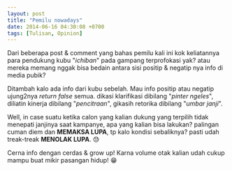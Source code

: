 ```yaml
---
layout: post
title: "Pemilu nowadays"
date: 2014-06-16 04:30:08 +0700
tags: [Tulisan, Opinion]
---
```

Dari beberapa post & comment yang bahas pemilu kali ini kok keliatannya para pendukung kubu "*ichiban*" pada gampang terprofokasi yak? atau mereka memang nggak bisa bedain antara sisi positip & negatip nya info di media pubik?

Ditambah kalo ada info dari kubu sebelah. Mau info positip atau negatip ujung2nya *return false* semua. dikasi klarifikasi dibilang "*pinter ngeles*", diliatin kinerja dibilang "*pencitraan*", gikasih retorika dibilang "*umbar janji*".

Well, in case suatu ketika calon yang kalian dukung yang terpilih tidak menepati janjinya saat kampanye, apa yang kalian bisa lakukan? palingan cuman diem dan **‪‎MEMAKSA LUPA‬**, tp kalo kondisi sebaliknya? pasti udah treak-treak **‪MENOLAK LUPA**. :sweat:

Cerna info dengan cerdas & grow up! Karna volume otak kalian udah cukup mampu buat mikir pasangan hidup! :grin:
